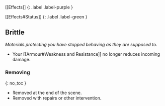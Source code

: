 
[[Effects]]
{: .label .label-purple }

[[Effects#Status]]
{: .label .label-green }

## Brittle
*Materials protecting you have stopped behaving as they are supposed to.*
* Your [[Armour#Weakness and Resistance]] no longer reduces incoming damage.
### Removing
{: no_toc }
* Removed at the end of the scene.
* Removed with repairs or other intervention.
